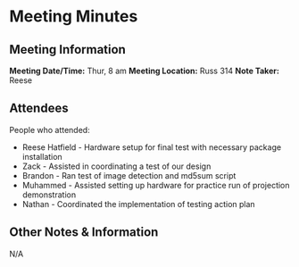# Meeting Minutes
## Meeting Information
**Meeting Date/Time:** Thur, 8 am
**Meeting Location:** Russ 314
**Note Taker:** Reese

## Attendees
People who attended:
- Reese Hatfield - Hardware setup for final test with necessary package installation
- Zack - Assisted in coordinating a test of our design
- Brandon - Ran test of image detection and md5sum script
- Muhammed - Assisted setting up hardware for practice run of projection demonstration
- Nathan - Coordinated the implementation of testing action plan

## Other Notes & Information
N/A

